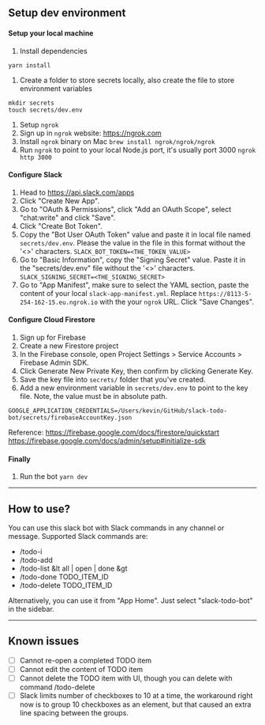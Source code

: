 ## Setup dev environment
#### Setup your local machine
1. Install dependencies
  ```
  yarn install
  ```

1. Create a folder to store secrets locally, also create the file to store environment variables
  ```
  mkdir secrets
  touch secrets/dev.env
  ```

1. Setup `ngrok`
  1. Sign up in `ngrok` website: https://ngrok.com
  1. Install `ngrok` binary on Mac
    ```
    brew install ngrok/ngrok/ngrok
    ```
  1. Run `ngrok` to point to your local Node.js port, it's usually port 3000
    ```
    ngrok http 3000
    ```

#### Configure Slack
1. Head to https://api.slack.com/apps
1. Click "Create New App".
1. Go to "OAuth & Permissions", click "Add an OAuth Scope", select "chat:write" and click "Save".
1. Click "Create Bot Token".
1. Copy the "Bot User OAuth Token" value and paste it in local file named `secrets/dev.env`. Please the value in the file in this format without the '<>' characters.
  `SLACK_BOT_TOKEN=<THE_TOKEN_VALUE>`
1. Go to "Basic Information", copy the "Signing Secret" value. Paste it in the "secrets/dev.env" file without the '<>' characters.
  `SLACK_SIGNING_SECRET=<THE_SIGNING_SECRET>`
1. Go to "App Manifest", make sure to select the YAML section, paste the content of your local `slack-app-manifest.yml`.
 Replace `https://8113-5-254-162-15.eu.ngrok.io` with the your `ngrok` URL. Click "Save Changes".

#### Configure Cloud Firestore
1. Sign up for Firebase
1. Create a new Firestore project
1. In the Firebase console, open Project Settings > Service Accounts > Firebase Admin SDK.
1. Click Generate New Private Key, then confirm by clicking Generate Key.
1. Save the key file into `secrets/` folder that you've created.
1. Add a new environment variable in `secrets/dev.env` to point to the key file. Note, the value must be in absolute path.
  ```
  GOOGLE_APPLICATION_CREDENTIALS=/Users/kevin/GitHub/slack-todo-bot/secrets/firebaseAccountKey.json
  ```

Reference:
https://firebase.google.com/docs/firestore/quickstart
https://firebase.google.com/docs/admin/setup#initialize-sdk

#### Finally
1. Run the bot
  `yarn dev`

---

## How to use?
You can use this slack bot with Slack commands in any channel or message. Supported Slack commands are:
- /todo-i
- /todo-add
- /todo-list &lt all | open | done &gt
- /todo-done TODO_ITEM_ID
- /todo-delete TODO_ITEM_ID

Alternatively, you can use it from "App Home". Just select "slack-todo-bot" in the sidebar.

---

## Known issues
- [ ] Cannot re-open a completed TODO item
- [ ] Cannot edit the content of TODO item
- [ ] Cannot delete the TODO item with UI, though you can delete with command /todo-delete
- [ ] Slack limits number of checkboxes to 10 at a time, the workaround right now is to group 10 checkboxes as an element,
 but that caused an extra line spacing between the groups.